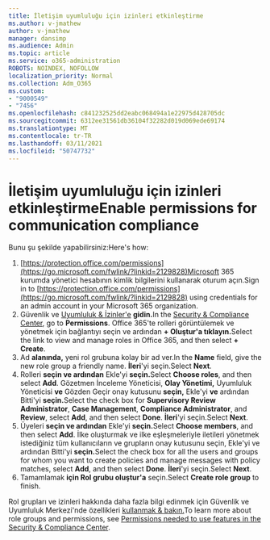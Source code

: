 ```yaml
---
title: İletişim uyumluluğu için izinleri etkinleştirme
ms.author: v-jmathew
author: v-jmathew
manager: dansimp
ms.audience: Admin
ms.topic: article
ms.service: o365-administration
ROBOTS: NOINDEX, NOFOLLOW
localization_priority: Normal
ms.collection: Adm_O365
ms.custom:
- "9000549"
- "7456"
ms.openlocfilehash: c841232525dd2eabc068494a1e22975d428705dc
ms.sourcegitcommit: 6312ee31561db36104f32282d019d069ede69174
ms.translationtype: MT
ms.contentlocale: tr-TR
ms.lasthandoff: 03/11/2021
ms.locfileid: "50747732"
---
```

# <a name="enable-permissions-for-communication-compliance"></a><span data-ttu-id="5ed9d-102">İletişim uyumluluğu için izinleri etkinleştirme</span><span class="sxs-lookup"><span data-stu-id="5ed9d-102">Enable permissions for communication compliance</span></span>

<span data-ttu-id="5ed9d-103">Bunu şu şekilde yapabilirsiniz:</span><span class="sxs-lookup"><span data-stu-id="5ed9d-103">Here's how:</span></span>

1. <span data-ttu-id="5ed9d-104">[https://protection.office.com/permissions](https://go.microsoft.com/fwlink/?linkid=2129828)Microsoft 365 kurumda yönetici hesabının kimlik bilgilerini kullanarak oturum açın.</span><span class="sxs-lookup"><span data-stu-id="5ed9d-104">Sign in to [https://protection.office.com/permissions](https://go.microsoft.com/fwlink/?linkid=2129828) using credentials for an admin account in your Microsoft 365 organization.</span></span>
2. <span data-ttu-id="5ed9d-105">Güvenlik ve [Uyumluluk & İzinler'e](https://go.microsoft.com/fwlink/?linkid=2101341) **gidin.**</span><span class="sxs-lookup"><span data-stu-id="5ed9d-105">In the [Security & Compliance Center](https://go.microsoft.com/fwlink/?linkid=2101341), go to **Permissions**.</span></span> <span data-ttu-id="5ed9d-106">Office 365'te rolleri görüntülemek ve yönetmek için bağlantıyı seçin ve ardından **\+ Oluştur'a tıklayın.**</span><span class="sxs-lookup"><span data-stu-id="5ed9d-106">Select the link to view and manage roles in Office 365, and then select **\+ Create**.</span></span>
3. <span data-ttu-id="5ed9d-107">Ad **alanında,** yeni rol grubuna kolay bir ad ver.</span><span class="sxs-lookup"><span data-stu-id="5ed9d-107">In the **Name** field, give the new role group a friendly name.</span></span> <span data-ttu-id="5ed9d-108">**İleri**'yi seçin.</span><span class="sxs-lookup"><span data-stu-id="5ed9d-108">Select **Next**.</span></span>
4. <span data-ttu-id="5ed9d-109">Rolleri **seçin ve ardından** Ekle'yi **seçin.**</span><span class="sxs-lookup"><span data-stu-id="5ed9d-109">Select **Choose roles**, and then select **Add**.</span></span> <span data-ttu-id="5ed9d-110">Gözetmen İnceleme Yöneticisi, **Olay Yönetimi,** Uyumluluk Yöneticisi **ve** Gözden Geçir onay kutusunu **seçin,** Ekle'yi **ve** ardından Bitti'yi **seçin.**</span><span class="sxs-lookup"><span data-stu-id="5ed9d-110">Select the check box for **Supervisory Review Administrator**, **Case Management**, **Compliance Administrator**, and **Review**, select **Add**, and then select **Done**.</span></span> <span data-ttu-id="5ed9d-111">**İleri**'yi seçin.</span><span class="sxs-lookup"><span data-stu-id="5ed9d-111">Select **Next**.</span></span>
5. <span data-ttu-id="5ed9d-112">Üyeleri **seçin ve ardından** Ekle'yi **seçin.**</span><span class="sxs-lookup"><span data-stu-id="5ed9d-112">Select **Choose members**, and then select **Add**.</span></span> <span data-ttu-id="5ed9d-113">İlke oluşturmak ve ilke eşleşmeleriyle iletileri yönetmek istediğiniz tüm kullanıcıların ve grupların onay kutusunu seçin, Ekle'yi ve ardından Bitti'yi **seçin.**</span><span class="sxs-lookup"><span data-stu-id="5ed9d-113">Select the check box for all the users and groups for whom you want to create policies and manage messages with policy matches, select **Add**, and then select **Done**.</span></span> <span data-ttu-id="5ed9d-114">**İleri**'yi seçin.</span><span class="sxs-lookup"><span data-stu-id="5ed9d-114">Select **Next**.</span></span>
6. <span data-ttu-id="5ed9d-115">Tamamlamak **için Rol grubu oluştur'a** seçin.</span><span class="sxs-lookup"><span data-stu-id="5ed9d-115">Select **Create role group** to finish.</span></span>

<span data-ttu-id="5ed9d-116">Rol grupları ve izinleri hakkında daha fazla bilgi edinmek için Güvenlik ve Uyumluluk Merkezi'nde özellikleri [kullanmak & bakın.](https://go.microsoft.com/fwlink/?linkid=2114184)</span><span class="sxs-lookup"><span data-stu-id="5ed9d-116">To learn more about role groups and permissions, see [Permissions needed to use features in the Security & Compliance Center](https://go.microsoft.com/fwlink/?linkid=2114184).</span></span>
